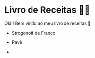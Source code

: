 # Livro de Receitas :woman_cook:

Olá!! Bem vindo ao meu livro de receitas :book:

- Strogonoff de Franco

- Pavê
- 

